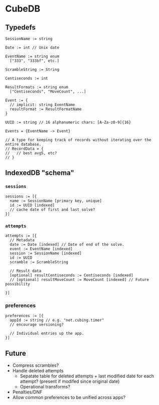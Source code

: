 # CubeDB

## Typedefs

    SessionName := string

    Date := int // Unix date

    EventName := string enum
      ["333", "333bf", etc.]

    ScrambleString := String

    Centiseconds := int

    ResultFormats := string enum
      ["Centiseconds", "MoveCount", ...]

    Event := {
      // implicit: string EventName
      resultFormat := ResultFormatName
    }

    UUID := string // 16 alphanumeric chars: [A-Za-z0-9]{16}

    Events = {EventName -> Event}

    // A type for keeping track of records without iterating over the entire database.
    // RecordData = {
    //   // best avg5, etc?
    // }

## IndexedDB "schema"

### `sessions`

    sessions := [{
      name := SessionName [primary key, unique]
      id := UUID [indexed]
      // cache date of first and last solve?
    }]

### `attempts`

    attempts := [{
      // Metadata
      date := Date [indexed] // Date of end of the solve.
      event := EventName [indexed]
      session := SessionName [indexed]
      id := UUID
      scramble := ScrambleString

      // Result data
      [optional] resultCentiseconds := Centiseconds [indexed]
      // [optional] resultMoveCount := MoveCount [indexed] // Future possibility

    }]

### preferences

    preferences := [{
      appId := string // e.g. "net.cubing.timer"
      // encourage versioning?

      // Individual entries up the app.
    }]

## Future

- Compress scrambles?
- Handle deleted attempts
  - Sepatate table for deleted attempts + last modified date for each attempt? (present if modifed since original date)
  - Operational transforms?
- Penalties/DNF
- Allow common preferences to be unified across apps?
